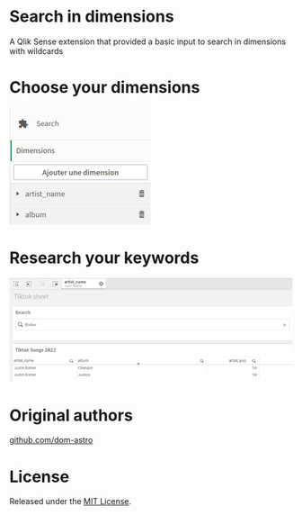 # Search in dimensions
A Qlik Sense extension that provided a basic input to search in dimensions with wildcards


# Choose your dimensions
![Dimensions](https://github.com/dom-astro/dim-input/blob/main/img/Dimensions.png)

# Research your keywords
![Search](https://github.com/dom-astro/dim-input/blob/main/img/Search.png)


# Original authors
[github.com/dom-astro](https://github.com/dom-astro)

# License
Released under the [MIT License](LICENSE).
